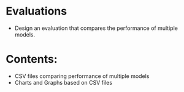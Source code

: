 # Evaluations
- Design an evaluation that compares the performance of multiple models.

# Contents:
- CSV files comparing performance of multiple models
- Charts and Graphs based on CSV files